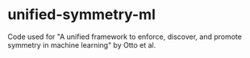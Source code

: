 # unified-symmetry-ml
Code used for "A unified framework to enforce, discover, and promote symmetry in machine learning" by Otto et al. 
